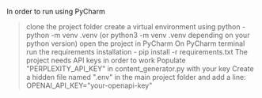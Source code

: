 In order to run using PyCharm
> clone the project folder
> create a virtual environment using python - python -m venv .venv (or python3 -m venv .venv depending on your python version)
> open the project in PyCharm
> On PyCharm terminal run the requirements installation - pip install -r requirements.txt
> The project needs API keys in order to work
>   Populate "PERPLEXITY_API_KEY" in content_generator.py with your key
>   Create a hidden file named ".env" in the main project folder and add a line:
>     OPENAI_API_KEY="your-openapi-key"
